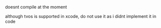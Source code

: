 doesnt compile at the moment

although tvos is supported in xcode, do not use it as i didnt implement it in code
